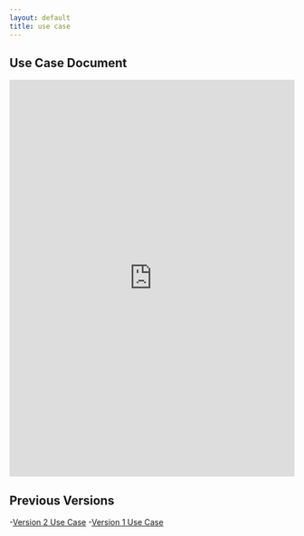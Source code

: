 ```yaml
---
layout: default
title: use case
---
```


## Use Case Document

<iframe src="https://docs.google.com/document/d/e/2PACX-1vTvwj4ooinu1dja7ng4GRjdbgL5QXeSN60xeFzbkKrMV1MLCE45fjjiJ34yFwxJ1g/pub?embedded=true" style="width: 100%;height: 700px;border: none;"></iframe>

## Previous Versions

-[Version 2 Use Case](https://docs.google.com/document/d/e/2PACX-1vRyGdgE-pLx6vDTpbHgAvWyDm8tN6NzzQIzfWba5BrZfwTmb2H5fdRtp2X-fFlFRg/pub)
-[Version 1 Use Case](https://docs.google.com/document/d/e/2PACX-1vT3p840Dnow-7eeJ5p6wQQcJsDPOATO7zv0H5y6NHG8PuSP7phFN0ydQIBuKaeDrw/pub)